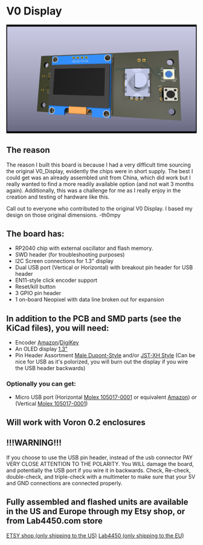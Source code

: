 # V0 Display #
![V-Naught_Display_RP2040](Images/V0_Display-front.png)

## The reason ##

The reason I built this board is because I had a very difficult time sourcing the original V0_Display, evidently the chips were in short supply. The best I could get was an already assembled unit from China, which did work
but I really wanted to find a more readily available option (and not wait 3 months again). Additionally, this was a challenge for me as I really enjoy in the creation and testing of hardware like this. 

Call out to everyone who contributed to the original V0 Display. I based my design on those original dimensions. -th0mpy

## The board has: ##
 - RP2040 chip with external oscillator and flash memory. 
 - SWD header (for troubleshooting purposes)
 - I2C Screen connections for 1.3" display
 - Dual USB port (Vertical or Horizontal) with breakout pin header for USB header
 - EN11-style click encoder support
 - Reset/kill button
 - 3 GPIO pin header
 - 1 on-board Neopixel with data line broken out for expansion
 
## In addition to the PCB and SMD parts (see the KiCad files), you will need: ##
 - Encoder [Amazon](https://www.amazon.com/DIYhz-Rotary-Encoder-Digital-Potentiometer/dp/B07D3D64X7)/[DigiKey](https://www.digikey.com/product-detail/en/tt-electronics-bi/EN11-HSB1AF15/987-1186-ND/2408764) 
 - An OLED display [1.3"](https://www.amazon.com/HiLetgo-Serial-SSH1106-Display-Arduino/dp/B01MRR4LVE/)
 - Pin Header Assortment [Male Dupont-Style](https://www.amazon.com/MCIGICM-Header-2-45mm-Arduino-Connector/dp/B07PKKY8BX/ref=sr_1_3) and/or [JST-XH Style](https://www.amazon.com/GeeBat-460pcs-Connector-Housing-Adapter/dp/B01MCZE2HM/ref=sr_1_4) (Can be nice for USB as it's polorized, you will burn out the display if you wire the USB header backwards)

### Optionally you can get: ###
- Micro USB port (Horizontal [Molex 105017-0001](https://www.digikey.com/product-detail/en/molex/1050170001/WM1399CT-ND/2350885) or equivalent [Amazon](https://www.amazon.com/gp/product/B01IQ8VN94)) *or* (Vertical [Molex 105017-0001](https://www.digikey.com/product-detail/en/molex/1051330001/WM9734CT-ND/4037910))

## Will work with Voron 0.2 enclosures ##

## !!!WARNING!!! ##

If you choose to use the USB pin header, instead of the usb connector PAY VERY CLOSE ATTENTION TO THE POLARITY. You WILL damage the board, and potentially the USB port if you wire it in backwards. Check, Re-check, double-check, and triple-check with a multimeter to make sure that your 5V and GND connections are connected properly. 

## Fully assembled and flashed units are available in the US and Europe through my Etsy shop, or from Lab4450.com store ##
[ETSY shop (only shipping to the US)](https://www.etsy.com/listing/1458617388/voron0-13-display-based-on-the-rp2040)
[Lab4450 (only shipping to the EU)](https://lab4450.com/product/voron-v02-rp2040-display/)
